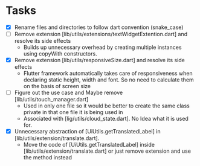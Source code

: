 # Tasks

- [x] Rename files and directories to follow dart convention (snake_case)
- [ ] Remove extension [lib/utils/extensions/textWidgetExtention.dart] and resolve its side effects
    - Builds up unnecessary overhead by creating multiple instances using copyWith constructors.
- [x] Remove extension [lib/utils/responsiveSize.dart] and resolve its side effects
    - Flutter framework automatically takes care of responsiveness when declaring static height,
      width and font. So no need to calculate them on the basis of screen size
- [ ] Figure out the use case and Maybe remove [lib/utils/touch_manager.dart]
    - Used in only one file so it would be better to create the same class private in that one file
      it is being used in
    - Associated with [lig/utils/cloud_state.dart]. No Idea what it is used for.
- [x] Unnecessary abstraction of [UiUtils.getTranslatedLabel]
  in [lib/utils/extension/translate.dart].
    - Move the code of [UiUtils.getTranslatedLabel] inside [lib/utils/extension/translate.dart] or
      just remove extension and use the method instead
